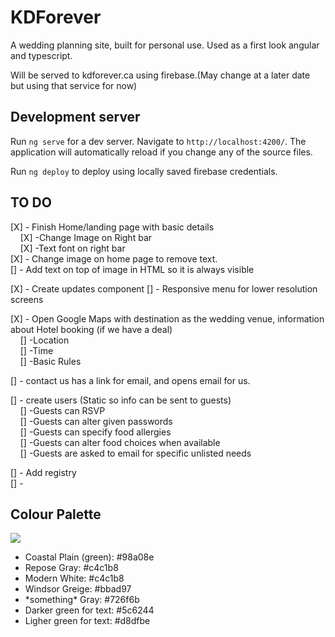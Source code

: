 # KDForever
A wedding planning site, built for personal use. Used as a first look angular and typescript.

Will be served to kdforever.ca using firebase.(May change at a later date but using that service for now)

## Development server

Run `ng serve` for a dev server. Navigate to `http://localhost:4200/`. The application will automatically reload if you change any of the source files.

Run `ng deploy` to deploy using locally saved firebase credentials.

## TO DO
[X] - Finish Home/landing page with basic details<br>
&nbsp;&nbsp;&nbsp;&nbsp;[X] -Change Image on Right bar<br>
&nbsp;&nbsp;&nbsp;&nbsp;[X] -Text font on right bar<br>
[X] - Change image on home page to remove text.<br>
  [] - Add text on top of image in HTML so it is always visible<br>

[X] - Create updates component
[] - Responsive menu for lower resolution screens <br>

[X] - Open Google Maps with destination as the wedding venue, information about Hotel booking (if we have a deal)<br>
&nbsp;&nbsp;&nbsp;&nbsp;[] -Location<br>
&nbsp;&nbsp;&nbsp;&nbsp;[] -Time<br>
&nbsp;&nbsp;&nbsp;&nbsp;[] -Basic Rules<br>

[] - contact us has a link for email, and opens email for us.<br>

[] - create users (Static so info can be sent to guests)<br>
&nbsp;&nbsp;&nbsp;&nbsp;[] -Guests can RSVP<br>
&nbsp;&nbsp;&nbsp;&nbsp;[] -Guests can alter given passwords<br>
&nbsp;&nbsp;&nbsp;&nbsp;[] -Guests can specify food allergies<br>
&nbsp;&nbsp;&nbsp;&nbsp;[] -Guests can alter food choices when available<br>
&nbsp;&nbsp;&nbsp;&nbsp;[] -Guests are asked to email for specific unlisted needs<br>

[] - Add registry<br>
[] - <br>


## Colour Palette
<img src='https://scontent.fybz1-1.fna.fbcdn.net/v/t1.15752-9/319714290_688962852826551_4310894208176450952_n.png?_nc_cat=102&ccb=1-7&_nc_sid=aee45a&_nc_ohc=WA-R5xUd9r0AX9PPFJV&_nc_ht=scontent.fybz1-1.fna&oh=03_AdTYIsyNbC5oGheFEH9kw92RCH0pvmfP_Rf26aXoQesg3Q&oe=63C827C2'>
<br>
<ul>
  <li>Coastal Plain (green): #98a08e</li>
  <li>Repose Gray: #c4c1b8</li>
  <li>Modern White: #c4c1b8</li>
  <li>Windsor Greige: #bbad97</li>
  <li>*something* Gray: #726f6b</li>

  <li>Darker green for text: #5c6244</li>
  <li>Ligher green for text: #d8dfbe</li>
</ul>
